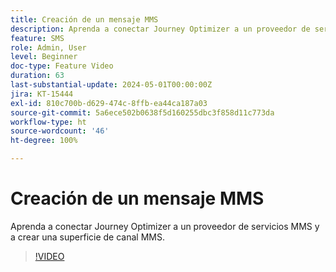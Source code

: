 ```yaml
---
title: Creación de un mensaje MMS
description: Aprenda a conectar Journey Optimizer a un proveedor de servicios MMS y a crear una superficie de canal MMS.
feature: SMS
role: Admin, User
level: Beginner
doc-type: Feature Video
duration: 63
last-substantial-update: 2024-05-01T00:00:00Z
jira: KT-15444
exl-id: 810c700b-d629-474c-8ffb-ea44ca187a03
source-git-commit: 5a6ece502b0638f5d160255dbc3f858d11c773da
workflow-type: ht
source-wordcount: '46'
ht-degree: 100%

---
```



# Creación de un mensaje MMS

Aprenda a conectar Journey Optimizer a un proveedor de servicios MMS y a crear una superficie de canal MMS.

>[!VIDEO](https://video.tv.adobe.com/v/3428816/?learn=on)

